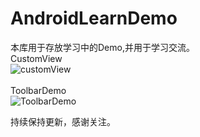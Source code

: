 # AndroidLearnDemo
本库用于存放学习中的Demo,并用于学习交流。<br/>
CustomView<br/>
![customView](http://img.blog.csdn.net/20160416174613661)<br/><br/>
ToolbarDemo<br/>
![ToolbarDemo](http://img.blog.csdn.net/20160423155218989)

持续保持更新，感谢关注。
